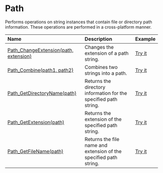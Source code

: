 # Path

Performs operations on string instances that contain file or directory path information. These operations are performed in a cross-platform manner.

| Name | Description | Example |
| :--- | :---------- | :------ |
| [Path_ChangeExtension(path, extension)](/path-change-extension) | Changes the extension of a path string. | [Try it]()|
| [Path_Combine(path1, path2)](/path-combine) | Combines two strings into a path. | [Try it]()|
| [Path_GetDirectoryName(path)](/path-get-directory-name) | Returns the directory information for the specified path string. | [Try it]()|
| [Path_GetExtension(path)](/path-get-extension) | Returns the extension of the specified path string. | [Try it]()|
| [Path_GetFileName(path)](/path-get-file-name) | Returns the file name and extension of the specified path string. | [Try it]()|
